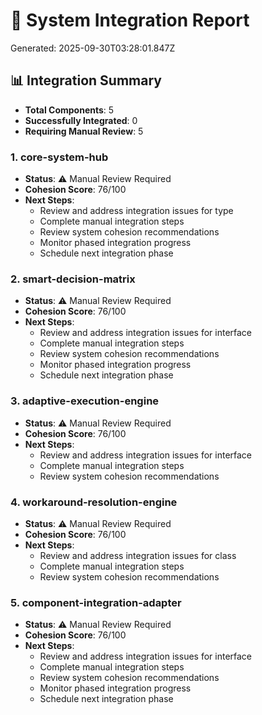 # 🔄 System Integration Report

Generated: 2025-09-30T03:28:01.847Z

## 📊 Integration Summary
- **Total Components**: 5
- **Successfully Integrated**: 0
- **Requiring Manual Review**: 5

### 1. core-system-hub
- **Status**: ⚠️ Manual Review Required
- **Cohesion Score**: 76/100
- **Next Steps**:
  - Review and address integration issues for type
  - Complete manual integration steps
  - Review system cohesion recommendations
  - Monitor phased integration progress
  - Schedule next integration phase

### 2. smart-decision-matrix
- **Status**: ⚠️ Manual Review Required
- **Cohesion Score**: 76/100
- **Next Steps**:
  - Review and address integration issues for interface
  - Complete manual integration steps
  - Review system cohesion recommendations
  - Monitor phased integration progress
  - Schedule next integration phase

### 3. adaptive-execution-engine
- **Status**: ⚠️ Manual Review Required
- **Cohesion Score**: 76/100
- **Next Steps**:
  - Review and address integration issues for interface
  - Complete manual integration steps
  - Review system cohesion recommendations

### 4. workaround-resolution-engine
- **Status**: ⚠️ Manual Review Required
- **Cohesion Score**: 76/100
- **Next Steps**:
  - Review and address integration issues for class
  - Complete manual integration steps
  - Review system cohesion recommendations

### 5. component-integration-adapter
- **Status**: ⚠️ Manual Review Required
- **Cohesion Score**: 76/100
- **Next Steps**:
  - Review and address integration issues for interface
  - Complete manual integration steps
  - Review system cohesion recommendations
  - Monitor phased integration progress
  - Schedule next integration phase

